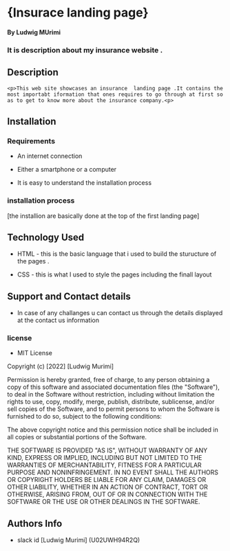 # {Insurace landing page}

#### By Ludwig MUrimi
### It is description about my insurance website .

## Description
    <p>This web site showcases an insurance  landing page .It contains the most importabt iformation that ones requires to go through at first so as to get to know more about the insurance company.<p>

## Installation


### Requirements

  * An internet connection


  * Either a smartphone or a computer


  * It is easy to understand the installation process


### installation process

[the installion are basically done at the top of the first landing page]

## Technology Used

 * HTML - this is the basic language that i used to build the sturucture of the pages .

 * CSS - this is what I used to style the pages including the finall layout


## Support and Contact details

 * In case of any challanges u can contact us through the details displayed at the contact us information
 

###  license

 * MIT License

Copyright (c) [2022] [Ludwig Murimi]

Permission is hereby granted, free of charge, to any person obtaining a copy
of this software and associated documentation files (the "Software"), to deal
in the Software without restriction, including without limitation the rights
to use, copy, modify, merge, publish, distribute, sublicense, and/or sell
copies of the Software, and to permit persons to whom the Software is
furnished to do so, subject to the following conditions:

The above copyright notice and this permission notice shall be included in all
copies or substantial portions of the Software.

THE SOFTWARE IS PROVIDED "AS IS", WITHOUT WARRANTY OF ANY KIND, EXPRESS OR
IMPLIED, INCLUDING BUT NOT LIMITED TO THE WARRANTIES OF MERCHANTABILITY,
FITNESS FOR A PARTICULAR PURPOSE AND NONINFRINGEMENT. IN NO EVENT SHALL THE
AUTHORS OR COPYRIGHT HOLDERS BE LIABLE FOR ANY CLAIM, DAMAGES OR OTHER
LIABILITY, WHETHER IN AN ACTION OF CONTRACT, TORT OR OTHERWISE, ARISING FROM,
OUT OF OR IN CONNECTION WITH THE SOFTWARE OR THE USE OR OTHER DEALINGS IN THE
SOFTWARE.

## Authors Info

 * slack id [Ludwig Murimi]
(U02UWH94R2Q)


